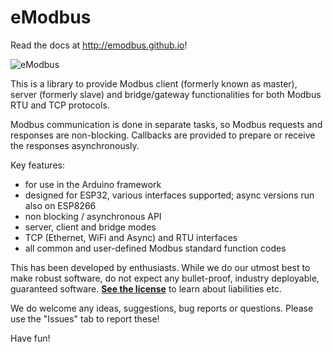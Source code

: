 
# eModbus

Read the docs at http://emodbus.github.io!

![eModbus](https://github.com/eModbus/eModbus/workflows/Building/badge.svg)

This is a library to provide Modbus client (formerly known as master), server (formerly slave) and bridge/gateway functionalities for both Modbus RTU and TCP protocols.

Modbus communication is done in separate tasks, so Modbus requests and responses are non-blocking. Callbacks are provided to prepare or receive the responses asynchronously.

Key features:
- for use in the Arduino framework
- designed for ESP32, various interfaces supported; async versions run also on ESP8266
- non blocking / asynchronous API
- server, client and bridge modes
- TCP (Ethernet, WiFi and Async) and RTU interfaces
- all common and user-defined Modbus standard function codes 

This has been developed by enthusiasts. While we do our utmost best to make robust software, do not expect any bullet-proof, industry deployable, guaranteed software. [**See the license**](https://github.com/eModbus/eModbus/blob/master/license.md) to learn about liabilities etc.

We do welcome any ideas, suggestions, bug reports or questions. Please use the "Issues" tab to report these!

Have fun!
